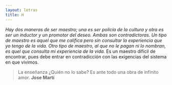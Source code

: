 ```yaml
---
layout: letras
title: H
---
```


*Hay dos maneras de ser maestro; una es ser
policía de la cultura y otra es ser un inductor y
un promotor del deseo. Ambas son
contradictoras. Un tipo de maestro es aquel que me
califica pero sin consultar la experiencia que yo tengo
de la vida. Otro tipo de maestro, al que no le pagan ni
lo nombran, es quel que consulta mi experiencia de la
vida.* Es un maestro difícil de encontrar, pues debe
entrar en contradicción con las exigencias del
sistema en que vivimos.

>La enseñanza ¿Quién no lo sabe? Es ante todo una obra de infinito amor.
>**Jose Martí**

